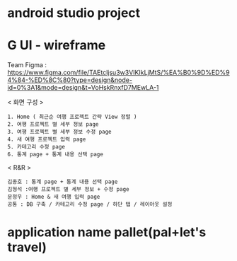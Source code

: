 # android studio project

# G UI - wireframe
Team Figma : https://www.figma.com/file/TAEtcljsu3w3VIKIkLjMtS/%EA%B0%9D%ED%94%84-%ED%8C%80?type=design&node-id=0%3A1&mode=design&t=VoHskRnxfD7MEwLA-1

< 화면 구성 >
    
    1. Home ( 최근순 여행 프로젝트 간략 View 정렬 )
    2. 여행 프로젝트 별 세부 정보 page
    3. 여행 프로젝트 별 세부 정보 수정 page
    4. 새 여행 프로젝트 입력 page
    5. 카테고리 수정 page
    6. 통계 page + 통계 내용 선택 page

< R&R >

    김종호 : 통계 page + 통계 내용 선택 page
    김형석 :여행 프로젝트 별 세부 정보 + 수정 page
    문정우 : Home & 새 여행 입력 page
    공통 : DB 구축 / 카테고리 수정 page / 하단 탭 / 레이아웃 설정

# application name pallet(pal+let's travel)

